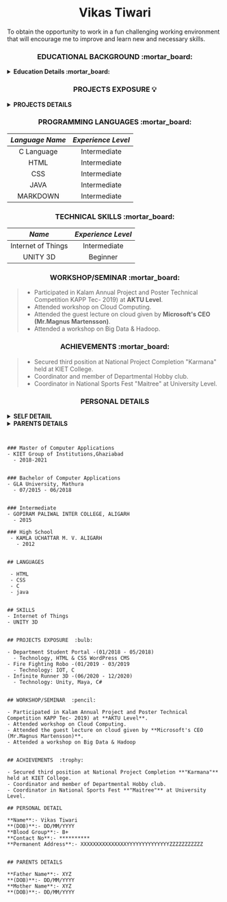 <h1 align="center"> Vikas Tiwari</h1>  

To obtain the opportunity to work in a fun challenging working environment that will encourage me to  improve and  learn new  and  necessary skills.  

<h3 align="center">  EDUCATIONAL BACKGROUND :mortar_board: </h3>
<details close="close">
  
<summary><b>Education Details :mortar_board:</b></summary>  
  <ol><br/>
    <li>
     <b> POST GRADUATION 🔽</b>
      </li>
    <br/>
    
| ***Degree/Qualification*** | ***Institute/School*** | ***Aggregate*** | ***Session*** |
| :------: | :------: | :------: | :------: |
| Master of Computer Applications | KIET Group of Institutions,Ghaziabad | 66.67 % | 2018-2021 |

<br/>
    <li>
     <b>GRADUATION 🔽</b>
      </li>
    <br/>
    
| ***Degree/Qualification*** | ***Institute/School*** | ***Aggregate*** | ***Session*** |
| :------: | :------: | :------: | :------: |
| Bachelor of Computer Applications | GLA University, Mathura | 6.10 CGPA | 2015-2018 |

<br/>
    <li>
     <b> INTERMEDIATE🔽</b>
      </li>
    <br/>  
    
| ***Degree/Qualification*** | ***Institute/School*** | ***Aggregate*** | ***Session*** |
| :------: | :------: | :------: | :------: |
| Intermediate | GOPIRAM PALIWAL INTER COLLEGE, ALIGARH | 52.60 % | 2015|

<br/>
    <li>
     <b> HIGH SCHOOL🔽</b>
      </li>
    <br/>
    
| ***Degree/Qualification*** | ***Institute/School*** | ***Aggregate*** | ***Session*** |
| :------: | :------: | :------: | :------: |
| High School | KAMLA UCHATTAR M. V. ALIGARH | 58.50 % | 2012|
</details> 

<h3 align="center">  PROJECTS EXPOSURE 💡 </h3>

<details close="close">
  <summary><b> PROJECTS DETAILS </b></summary>
  <ol><br/>
    <li>
     <b> Student Portal 🔽 </b>
      </li>
    <br/>
    
| ***Project Name*** | ***Technology*** | ***Staring Date*** | ***Ending Date*** |
| :------: | :------: | :------: | :------: |
| Department Student Portal | HTML & CSS WordPress CMS | 01/2018 | 05/2018 |

<br/>
    <li>
     <b> Fire Fighting Robo 🔽</b>
      </li>
    <br/>
    
| ***Project Name*** | ***Technology*** | ***Staring Date*** | ***Ending Date*** |
| :------: | :------: | :------: | :------: |
| Fire Fighting Robo | IOT, C | 01/2019 | 03/2019 |

<br/>
    <li>
     <b> Infinite Runner 3D 🔽</b>
      </li>
    <br/>
    
| ***Project Name*** | ***Technology*** | ***Staring Date*** | ***Ending Date*** |
| :------: | :------: | :------: | :------: |
| Infinite Runner 3D | Unity, Maya, C# | 06/2020 | 12/2020 |

</details>

<h3 align="center"> PROGRAMMING LANGUAGES :mortar_board: </h3>

| ***Language Name*** | ***Experience Level*** |
| :------: | :------: |
| C Language | Intermediate |
| HTML | Intermediate |
| CSS | Intermediate |
| JAVA | Intermediate |
| MARKDOWN | Intermediate |

<h3 align="center"> TECHNICAL SKILLS :mortar_board: </h3>

| ***Name*** | ***Experience Level*** |
| :------: | :------: |
| Internet of Things | Intermediate |
| UNITY 3D | Beginner |

<h3 align="center"> WORKSHOP/SEMINAR :mortar_board: </h3>

 
> - Participated in Kalam Annual Project and Poster Technical Competition KAPP Tec- 2019) at **AKTU Level**.  
> - Attended workshop on Cloud Computing.  
> - Attended the guest lecture on cloud given by **Microsoft's CEO (Mr.Magnus Martensson)**.    
> - Attended a workshop on Big Data & Hadoop.     
 

<h3 align="center"> ACHIEVEMENTS :mortar_board: </h3>

> - Secured third position at National Project Completion "Karmana" held at KIET College.
> - Coordinator and member of Departmental Hobby club.
> - Coordinator in National Sports Fest "Maitree" at University Level.

<h3 align="center">  PERSONAL DETAILS </h3>
<details close="close">
  
<summary><b> SELF DETAIlL </b></summary>

| **Name:-** | Vikas Tiwari |    
| :------ | :------: |  
| **(DOB):-** | 30/11/1996 |  
| **Blood Group:-** | B ***+ve*** |  
| **Contact No:-** | 7830859005 |  
| **Permanent Address:-** | House no:- 8/239 Raghuveerpuri gali no:-1,Aligarh |  
| **Correspondence Address:-**| same as permanent |
</details>

<details close="close">
  
<summary><b> PARENTS DETAILS </b></summary>


| **Father Name:-** | **Mr.** Anil Tiwari | **Mother Name:-** | **Mrs.** Radha Tiwari |  
| :------ | :------: | :------ | :------: | 
| **(DOB):-** | DD/MM/YYYY | **(DOB):-** | DD/MM/YYYY |  
| **Blood Group:-** | B ***+ve*** | **Blood Group:-** | B ***+ve*** | 
| **Contact No:-** | ********** | **Contact No:-** | ********** | 
| **Permanent Address:-** | House no:- 8/239 Raghuveerpuri gali no:-1,Aligarh | **Permanent Address:-** | House no:- 8/239 Raghuveerpuri gali no:-1,Aligarh | 
| **Correspondence Address:-**| same as permanent | **Correspondence Address:-**| same as permanent |
</details>


  
~~~# EDUCATION :mortar_board:


### Master of Computer Applications
- KIET Group of Institutions,Ghaziabad  
  - 2018-2021


### Bachelor of Computer Applications  
- GLA University, Mathura  
  - 07/2015 - 06/2018 
  
  
### Intermediate  
- GOPIRAM PALIWAL INTER COLLEGE, ALIGARH  
  - 2015 
  
### High School  
 - KAMLA UCHATTAR M. V. ALIGARH
   - 2012    


## LANGUAGES 

 - HTML  
 - CSS  
 - C  
 - java
 

## SKILLS  
- Internet of Things  
- UNITY 3D 


## PROJECTS EXPOSURE  :bulb:

- Department Student Portal -(01/2018 - 05/2018)  
  - Technology, HTML & CSS WordPress CMS  
- Fire Fighting Robo -(01/2019 - 03/2019  
  - Technology: IOT, C  
- Infinite Runner 3D -(06/2020 - 12/2020)  
  - Technology: Unity, Maya, C# 


## WORKSHOP/SEMINAR  :pencil:

- Participated in Kalam Annual Project and Poster Technical Competition KAPP Tec- 2019) at **AKTU Level**.  
- Attended workshop on Cloud Computing.   
- Attended the guest lecture on cloud given by **Microsoft's CEO (Mr.Magnus Martensson)**.  
- Attended a workshop on Big Data & Hadoop  


## ACHIEVEMENTS  :trophy:

- Secured third position at National Project Completion **"Karmana"** held at KIET College.  
- Coordinator and member of Departmental Hobby club.  
- Coordinator in National Sports Fest **"Maitree"** at University Level.  

## PERSONAL DETAIL

**Name**:- Vikas Tiwari  
**(DOB)**:- DD/MM/YYYY  
**Blood Group**:- B+  
**Contact No**:- **********  
**Permanent Address**:- XXXXXXXXXXXXXXXYYYYYYYYYYYYYYZZZZZZZZZZZ  


## PARENTS DETAILS

**Father Name**:- XYZ  
**(DOB)**:- DD/MM/YYYY  
**Mother Name**:- XYZ  
**(DOB)**:- DD/MM/YYYY  







